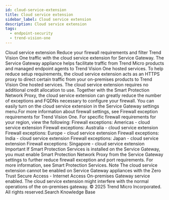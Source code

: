 ```yaml
---
id: cloud-service-extension
title: Cloud service extension
sidebar_label: Cloud service extension
description: Cloud service extension
tags:
  - endpoint-security
  - trend-vision-one
---
```


 Cloud service extension Reduce your firewall requirements and filter Trend Vision One traffic with the cloud service extension for Service Gateway. The Service Gateway appliance helps facilitate traffic from Trend Micro products and managed endpoint agents to Trend Vision One hosted services. To help reduce setup requirements, the cloud service extension acts as an HTTPS proxy to direct certain traffic from your on-premises products to Trend Vision One hosted services. The cloud service extension requires no additional credit allocation to use. Together with the Smart Protection Network Proxy, the cloud service extension can greatly reduce the number of exceptions and FQDNs necessary to configure your firewall. You can easily turn on the cloud service extension in the Service Gateway settings menu.For more information about firewall settings, see Firewall exception requirements for Trend Vision One. For specific firewall requirements for your region, view the following: Firewall exceptions: Americas - cloud service extension Firewall exceptions: Australia - cloud service extension Firewall exceptions: Europe - cloud service extension Firewall exceptions: India - cloud service extension Firewall exceptions: Japan - cloud service extension Firewall exceptions: Singapore - cloud service extension Important If Smart Protection Services is installed on the Service Gateway, you must enable Smart Protection Network Proxy from the Service Gateway settings to further reduce firewall exception and port requirements. For more information, see Smart Protection Services. Note The cloud service extension cannot be enabled on Service Gateway appliances with the Zero Trust Secure Access - Internet Access On-premises Gateway service enabled. The cloud service extension might interfere with the normal operations of the on-premises gateway. © 2025 Trend Micro Incorporated. All rights reserved.Search Knowledge Base